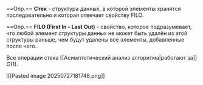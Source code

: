 ==Опр.== **Стек** - структура данных, в которой элементы хранятся последовательно и которая отвечает свойству FILO.

==Опр.== **FILO (First In - Last Out)** - свойство, которое подразумевает, что любой элемент структуры данных не может быть удалён из этой структуры раньше, чем будут удалены все элементы, добавленные после него.

Все операции стека [[Асимптотический анализ алгоритма|работают за]] $O(1)$.

![[Pasted image 20250727181748.png]]